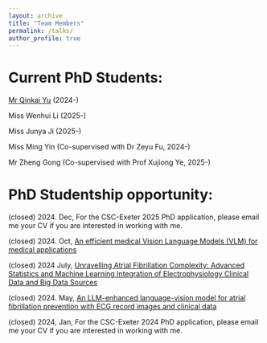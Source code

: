 ```yaml
---
layout: archive
title: "Team Members"
permalink: /talks/
author_profile: true
---
```



Current PhD Students:   
======

[Mr Qinkai Yu](https://scholar.google.com/citations?user=91kKHIcAAAAJ&hl=en) (2024-)  

Miss Wenhui Li (2025-)  

Miss Junya Ji (2025-)  

Miss Ming Yin (Co-supervised with Dr Zeyu Fu, 2024-)  

Mr Zheng Gong (Co-supervised with Prof Xujiong Ye, 2025-)  



PhD Studentship opportunity:
======
(closed) 2024. Dec, For the CSC-Exeter 2025 PhD application, please email me your CV if you are interested in working with me.  

(closed) 2024. Oct, [An efficient medical Vision Language Models (VLM) for medical applications](https://www.findaphd.com/phds/project/an-efficient-medical-vision-language-models-vlm-for-medical-applications-artificial-intelligence-computer-vision-medical-imaging-digital-healthcare-phd-in-computer-science-phd-funded-student-worldwide/?p175114=)  

(closed) 2024 July, [Unravelling Atrial Fibrillation Complexity: Advanced Statistics and Machine Learning Integration of Electrophysiology Clinical Data and Big Data Sources](https://www.findaphd.com/phds/project/unravelling-atrial-fibrillation-complexity-advanced-statistics-and-machine-learning-integration-of-electrophysiology-clinical-data-and-big-data-sources-artificial-intelligence-biostatistics-machine-learning-digital-healthcare/?p173547=)  

(closed) 2024. May, [An LLM-enhanced language-vision model for atrial fibrillation prevention with ECG record images and clinical data](https://www.findaphd.com/phds/project/an-llm-enhanced-language-vision-model-for-atrial-fibrillation-prevention-with-ecg-record-images-and-clinical-data/?p171679=)  

(closed) 2024, Jan, For the CSC-Exeter 2024 PhD application, please email me your CV if you are interested in working with me.  

